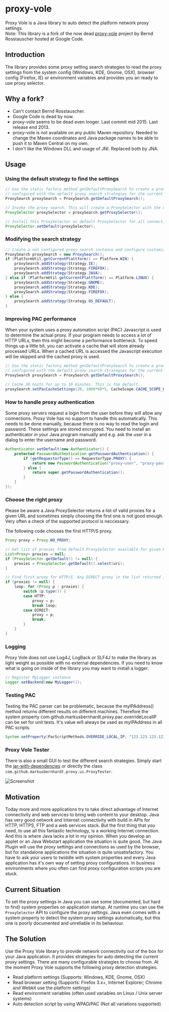 # proxy-vole

Proxy Vole is a Java library to auto detect the platform network proxy settings.  
Note: This library is a fork of the now dead [proxy-vole](https://code.google.com/p/proxy-vole/) project by Bernd Rosstauscher hosted at Google Code.

## Introduction
The library provides some proxy setting search strategies to read the proxy settings from the system config 
(Windows, KDE, Gnome, OSX), browser config (Firefox, IE) or environment variables and provides you an ready to use proxy selector.

## Why a fork?
* Can't contact Bernd Rosstauscher.
* Google Code is dead by now.
* proxy-vole seems to be dead even longer. Last commit mid 2015. Last release end 2013.
* proxy-vole is not available on any public Maven repository. Needed to change the Maven coordinates and Java package names
  to be able to push it to Maven Central on my own.
* I don't like the Windows DLL and usage of JNI. Replaced both by JNA.

## Usage

### Using the default strategy to find the settings
```Java
// Use the static factory method getDefaultProxySearch to create a proxy search instance 
// configured with the default proxy search strategies for the current environment.
ProxySearch proxySearch = ProxySearch.getDefaultProxySearch();

// Invoke the proxy search. This will create a ProxySelector with the detected proxy settings.
ProxySelector proxySelector = proxySearch.getProxySelector();

// Install this ProxySelector as default ProxySelector for all connections.
ProxySelector.setDefault(proxySelector);
```

### Modifying the search strategy
```Java
// Create a not configured proxy search instance and configure customized proxy search strategies.
ProxySearch proxySearch = new ProxySearch();
if (PlatformUtil.getCurrentPlattform() == Platform.WIN) {
    proxySearch.addStrategy(Strategy.IE);
    proxySearch.addStrategy(Strategy.FIREFOX);
    proxySearch.addStrategy(Strategy.JAVA);
} else if (PlatformUtil.getCurrentPlattform() == Platform.LINUX) {
    proxySearch.addStrategy(Strategy.GNOME);
    proxySearch.addStrategy(Strategy.KDE);
    proxySearch.addStrategy(Strategy.FIREFOX);
} else {
    proxySearch.addStrategy(Strategy.OS_DEFAULT);
}
```

### Improving PAC performance
When your system uses a proxy automation script (PAC) Javascript is used to determine the actual proxy. 
If your program needs to access a lot of HTTP URLs, then this might become a performance bottleneck.
To speed things up a little bit, you can activate a cache that will store already processed URLs.
When a cached URL is accessed the Javascript execution will be skipped and the cached proxy is used.
```Java
// Use the static factory method getDefaultProxySearch to create a proxy search instance 
// configured with the default proxy search strategies for the current environment.
ProxySearch proxySearch = ProxySearch.getDefaultProxySearch();

// Cache 20 hosts for up to 10 minutes. This is the default.
proxySearch.setPacCacheSettings(20, 1000*60*5, CacheScope.CACHE_SCOPE_HOST);
```

### How to handle proxy authentication
Some proxy servers request a login from the user before they will allow any connections. Proxy Vole 
has no support to handle this automatically. This needs to be done manually, because there is no way to read 
the login and password. These settings are stored encrypted. You need to install an authenticator in your Java
program manually and e.g. ask the user in a dialog to enter the username and password.
```Java
Authenticator.setDefault(new Authenticator() {
    protected PasswordAuthentication getPasswordAuthentication() {
        if (getRequestorType() == RequestorType.PROXY) {
            return new PasswordAuthentication("proxy-user", "proxy-password".toCharArray());
        } else { 
            return super.getPasswordAuthentication();
        }
    }               
});
```

### Choose the right proxy
Please be aware a Java ProxySelector returns a list of valid proxies for a given URL and sometimes simply 
choosing the first one is not good enough. Very often a check of the supported protocol is neccessary.

The following code chooses the first HTTP/S proxy.
```Java
Proxy proxy = Proxy.NO_PROXY;

// Get list of proxies from default ProxySelector available for given URL
List<Proxy> proxies = null;
if (ProxySelector.getDefault() != null) {
    proxies = ProxySelector.getDefault().select(uri);
}

// Find first proxy for HTTP/S. Any DIRECT proxy in the list returned is only second choice
if (proxies != null) {
    loop: for (Proxy p : proxies) {
        switch (p.type()) {
        case HTTP:
            proxy = p;
            break loop;
        case DIRECT:
            proxy = p;
            break;
        }
    }
}
```

### Logging
Proxy Vole does not use Log4J, LogBack or SLF4J to make the library as light weight as possible with no external dependencies.
If you need to know what is going on inside of the library you may want to install a logger.
```Java
// Register MyLogger instance 
Logger.setBackend(new MyLogger());
```

### Testing PAC
Testing the PAC parser can be problematic, because the myIPAddress() method returns different results on different machines.
Therefore the system property com.github.markusbernhardt.proxy.pac.overrideLocalIP can be set for unit tests.
It's value will always be used as myIPAddress in all PAC scripts.
```Java
System.setProperty(PacScriptMethods.OVERRIDE_LOCAL_IP, "123.123.123.123");
```

### Proxy Vole Tester
There is also a small GUI to test the different search strategies. Simply start the [jar-with-dependencies](http://search.maven.org/remotecontent?filepath=com/github/markusbernhardt/proxy-vole/1.0.1/proxy-vole-1.0.1-jar-with-dependencies.jar) 
or directly the class `com.github.markusbernhardt.proxy.ui.ProxyTester`.

![Screenshot](https://raw.githubusercontent.com/MarkusBernhardt/proxy-vole/master/src/site/screenshots/proxy-vole-tester.png "Proxy Vole Tester")

## Motivation
Today more and more applications try to take direct advantage of Internet connectivity and web services to bring web content
to your desktop. Java has very good network and Internet connectivity with build in APIs for HTTP, HTTPS, FTP and a web services stack.
But the first thing that you need, to use all this fantastic technology, is a working Internet connection. And this is where Java
lacks a lot in my opinion. When you develop an applet or an Java Webstart application the situation is quite good. The Java 
Plugin will use the proxy settings and connections as used by the browser, but for standalone applications the situation is 
quite unsatisfactory. You have to ask your users to twiddle with system properties and every Java application has 
it's own way of setting proxy configurations. In business environments where you often can find proxy configuration scripts you are stuck.

## Current Situation
To set the proxy settings in Java you can use some (documented, but hard to find) system properties on application startup. 
At runtime you can use the `ProxySelector` API to configure the proxy settings. Java even comes with a system property to 
detect the system proxy settings automatically, but this one is poorly documented and unreliable in its behaviour.

## The Solution
Use the Proxy Vole library to provide network connectivity out of the box for your Java application. It provides strategies 
for auto detecting the current proxy settings. There are many configurable strategies to choose from. At the moment Proxy Vole 
supports the following proxy detection strategies.

* Read platform settings (Supports: Windows, KDE, Gnome, OSX)
* Read browser setting (Supports: Firefox 3.x+, Internet Explorer; Chrome and Webkit use the platform settings)
* Read environment variables (often used variables on Linux / Unix server systems)
* Auto detection script by using WPAD/PAC (Not all variations supported)

